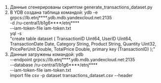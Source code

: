 1. Данные сгенерированы скриптом generate_transactions_dataset.py
2. В YDB создана таблица командой:
  ydb -e grpcs://lb.etnj****.ydb.mdb.yandexcloud.net:2135 \
  -d /ru-central1/b1g6****/etnj**** \
  --iam-token-file iam-token.txt \
  yql -s \
  "create table dataset (
    TransactionID Uint64,
   UserID Uint64,
   TransactionDate Date,
   Category String,
   Product String,
   Quantity Uint32,
   PricePerUnit Double,
   TotalPrice Double,
   primary key (TransactionID)
   );"
3. Данные загружены командой:
  ydb \
   --endpoint grpcs://lb.etnj****.ydb.mdb.yandexcloud.net:2135 \
   --database /ru-central1/b1g6****/etnj**** \
   --iam-token-file iam-token.txt \
  import file csv -p dataset transactions_dataset.csv --header

